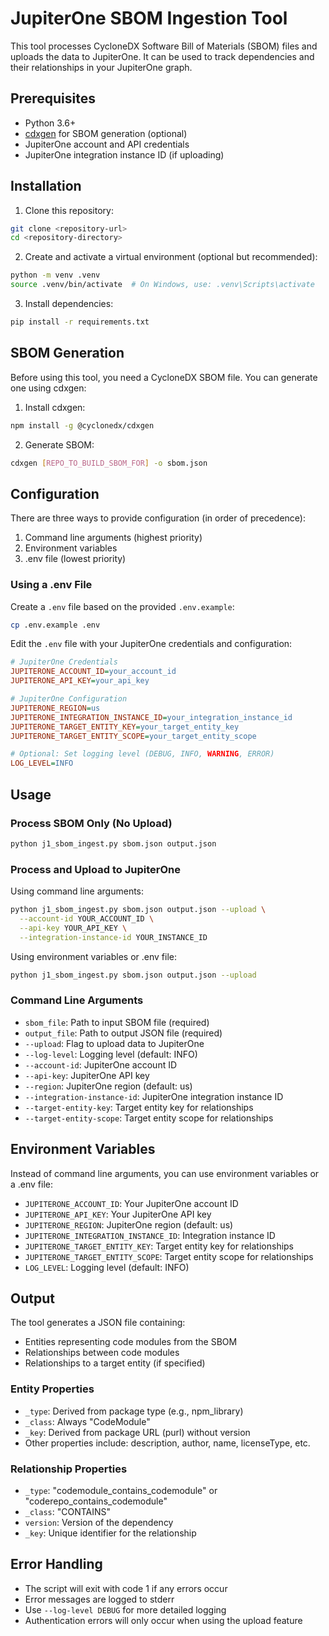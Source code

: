 # JupiterOne SBOM Ingestion Tool

This tool processes CycloneDX Software Bill of Materials (SBOM) files and uploads the data to JupiterOne. It can be used to track dependencies and their relationships in your JupiterOne graph.

## Prerequisites

- Python 3.6+
- [cdxgen](https://github.com/CycloneDX/cdxgen) for SBOM generation (optional)
- JupiterOne account and API credentials
- JupiterOne integration instance ID (if uploading)

## Installation

1. Clone this repository:
```bash
git clone <repository-url>
cd <repository-directory>
```

2. Create and activate a virtual environment (optional but recommended):
```bash
python -m venv .venv
source .venv/bin/activate  # On Windows, use: .venv\Scripts\activate
```

3. Install dependencies:
```bash
pip install -r requirements.txt
```

## SBOM Generation

Before using this tool, you need a CycloneDX SBOM file. You can generate one using cdxgen:

1. Install cdxgen:
```bash
npm install -g @cyclonedx/cdxgen
```

2. Generate SBOM:
```bash
cdxgen [REPO_TO_BUILD_SBOM_FOR] -o sbom.json
```

## Configuration

There are three ways to provide configuration (in order of precedence):

1. Command line arguments (highest priority)
2. Environment variables
3. .env file (lowest priority)

### Using a .env File

Create a `.env` file based on the provided `.env.example`:

```bash
cp .env.example .env
```

Edit the `.env` file with your JupiterOne credentials and configuration:

```ini
# JupiterOne Credentials
JUPITERONE_ACCOUNT_ID=your_account_id
JUPITERONE_API_KEY=your_api_key

# JupiterOne Configuration
JUPITERONE_REGION=us
JUPITERONE_INTEGRATION_INSTANCE_ID=your_integration_instance_id
JUPITERONE_TARGET_ENTITY_KEY=your_target_entity_key
JUPITERONE_TARGET_ENTITY_SCOPE=your_target_entity_scope

# Optional: Set logging level (DEBUG, INFO, WARNING, ERROR)
LOG_LEVEL=INFO
```

## Usage

### Process SBOM Only (No Upload)

```bash
python j1_sbom_ingest.py sbom.json output.json
```

### Process and Upload to JupiterOne

Using command line arguments:
```bash
python j1_sbom_ingest.py sbom.json output.json --upload \
  --account-id YOUR_ACCOUNT_ID \
  --api-key YOUR_API_KEY \
  --integration-instance-id YOUR_INSTANCE_ID
```

Using environment variables or .env file:
```bash
python j1_sbom_ingest.py sbom.json output.json --upload
```

### Command Line Arguments

- `sbom_file`: Path to input SBOM file (required)
- `output_file`: Path to output JSON file (required)
- `--upload`: Flag to upload data to JupiterOne
- `--log-level`: Logging level (default: INFO)
- `--account-id`: JupiterOne account ID
- `--api-key`: JupiterOne API key
- `--region`: JupiterOne region (default: us)
- `--integration-instance-id`: JupiterOne integration instance ID
- `--target-entity-key`: Target entity key for relationships
- `--target-entity-scope`: Target entity scope for relationships

## Environment Variables

Instead of command line arguments, you can use environment variables or a .env file:

- `JUPITERONE_ACCOUNT_ID`: Your JupiterOne account ID
- `JUPITERONE_API_KEY`: Your JupiterOne API key
- `JUPITERONE_REGION`: JupiterOne region (default: us)
- `JUPITERONE_INTEGRATION_INSTANCE_ID`: Integration instance ID
- `JUPITERONE_TARGET_ENTITY_KEY`: Target entity key for relationships
- `JUPITERONE_TARGET_ENTITY_SCOPE`: Target entity scope for relationships
- `LOG_LEVEL`: Logging level (default: INFO)

## Output

The tool generates a JSON file containing:
- Entities representing code modules from the SBOM
- Relationships between code modules
- Relationships to a target entity (if specified)

### Entity Properties
- `_type`: Derived from package type (e.g., npm_library)
- `_class`: Always "CodeModule"
- `_key`: Derived from package URL (purl) without version
- Other properties include: description, author, name, licenseType, etc.

### Relationship Properties
- `_type`: "codemodule_contains_codemodule" or "coderepo_contains_codemodule"
- `_class`: "CONTAINS"
- `version`: Version of the dependency
- `_key`: Unique identifier for the relationship

## Error Handling

- The script will exit with code 1 if any errors occur
- Error messages are logged to stderr
- Use `--log-level DEBUG` for more detailed logging
- Authentication errors will only occur when using the upload feature
